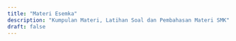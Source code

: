 ```yaml
---
title: "Materi Esemka"
description: "Kumpulan Materi, Latihan Soal dan Pembahasan Materi SMK"
draft: false
---
```


